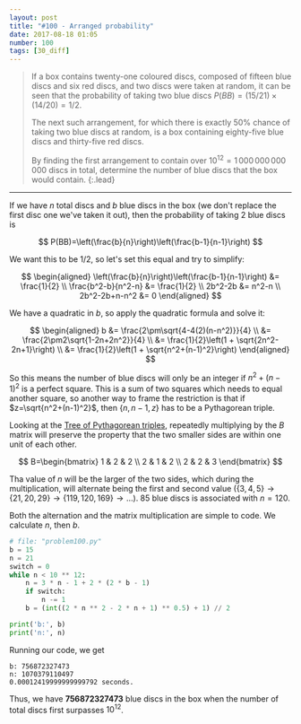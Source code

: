 ```yaml
---
layout: post
title: "#100 - Arranged probability"
date: 2017-08-18 01:05
number: 100
tags: [30_diff]
---
```

> If a box contains twenty-one coloured discs, composed of fifteen blue discs and six red discs, and two discs were taken at random, it can be seen that the probability of taking two blue discs $P(BB)=(15/21)\times(14/20)=1/2$.
> 
> The next such arrangement, for which there is exactly 50% chance of taking two blue discs at random, is a box containing eighty-five blue discs and thirty-five red discs.
> 
> By finding the first arrangement to contain over $10^{12}=1\,000\,000\,000\,000$ discs in total, determine the number of blue discs that the box would contain.
{:.lead}
* * *

If we have $n$ total discs and $b$ blue discs in the box (we don't replace the first disc one we've taken it out), then the probability of taking 2 blue discs is

$$
P(BB)=\left(\frac{b}{n}\right)\left(\frac{b-1}{n-1}\right)
$$

We want this to be $1/2$, so let's set this equal and try to simplify:

$$
\begin{aligned}
	\left(\frac{b}{n}\right)\left(\frac{b-1}{n-1}\right) &=
		\frac{1}{2}
	\\
	\frac{b^2-b}{n^2-n} &= \frac{1}{2}
	\\
	2b^2-2b &= n^2-n
	\\
	2b^2-2b+n-n^2 &= 0
\end{aligned}
$$

We have a quadratic in $b$, so apply the quadratic formula and solve it:

$$
\begin{aligned}
	b &= \frac{2\pm\sqrt{4-4(2)(n-n^2)}}{4}
	\\ &=
	\frac{2\pm2\sqrt{1-2n+2n^2}}{4}
	\\ &=
	\frac{1}{2}\left(1 + \sqrt{2n^2-2n+1}\right)
    \\ &=
    \frac{1}{2}\left(1 + \sqrt{n^2+(n-1)^2}\right)
\end{aligned}
$$

So this means the number of blue discs will only be an integer if $n^2+(n-1)^2$ is a perfect square. This is a sum of two squares which needs to equal another square, so another way to frame the restriction is that if $z=\sqrt{n^2+(n-1)^2}$, then $\{n, n-1, z\}$ has to be a Pythagorean triple.

Looking at the [Tree of Pythagorean triples](https://en.wikipedia.org/wiki/Tree_of_primitive_Pythagorean_triples), repeatedly multiplying by the $B$ matrix will preserve the property that the two smaller sides are within one unit of each other.

$$
B=\begin{bmatrix}
	1 & 2 & 2 \\
	2 & 1 & 2 \\
	2 & 2 & 3
\end{bmatrix}
$$

Tha value of $n$ will be the larger of the two sides, which during the multiplication, will alternate being the first and second value ($\{3,4,5\}\rightarrow \{21,20,29\}\rightarrow \{119,120,169\}\rightarrow\dots$). 85 blue discs is associated with $n=120$.

Both the alternation and the matrix multiplication are simple to code. We calculate $n$, then $b$.
```python
# file: "problem100.py"
b = 15
n = 21
switch = 0
while n < 10 ** 12:
    n = 3 * n - 1 + 2 * (2 * b - 1)
    if switch:
        n -= 1
    b = (int((2 * n ** 2 - 2 * n + 1) ** 0.5) + 1) // 2

print('b:', b)
print('n:', n)
```
Running our code, we get
```
b: 756872327473
n: 1070379110497
0.00012419999999999792 seconds.
```
Thus, we have **756872327473** blue discs in the box when the number of total discs first surpasses $10^{12}$.